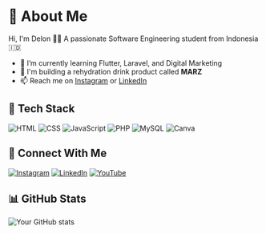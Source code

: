 # 👋 About Me
Hi, I'm Delon 👨‍💻 A passionate Software Engineering student from Indonesia 🇮🇩  
- 🌱 I’m currently learning Flutter, Laravel, and Digital Marketing
- 🚀 I'm building a rehydration drink product called **MARZ**
- 📫 Reach me on [Instagram](https://instagram.com/kamu) or [LinkedIn](https://linkedin.com/in/kamu)

## 🚀 Tech Stack
![HTML](https://img.shields.io/badge/-HTML5-orange?style=flat&logo=html5)
![CSS](https://img.shields.io/badge/-CSS3-blue?style=flat&logo=css3)
![JavaScript](https://img.shields.io/badge/-JavaScript-yellow?style=flat&logo=javascript)
![PHP](https://img.shields.io/badge/-PHP-777bb4?style=flat&logo=php)
![MySQL](https://img.shields.io/badge/-MySQL-00758F?style=flat&logo=mysql)
![Canva](https://img.shields.io/badge/-Canva-00C4CC?style=flat&logo=canva)

## 🔗 Connect With Me
[![Instagram](https://img.shields.io/badge/-Instagram-E4405F?style=flat&logo=instagram&logoColor=white)](https://www.instagram.com/mhmmdagil_028/)
[![LinkedIn](https://img.shields.io/badge/-LinkedIn-0077B5?style=flat&logo=linkedin&logoColor=white)](https://www.linkedin.com/in/muh-agil-zakaria-a4a278310/)
[![YouTube](https://img.shields.io/badge/-YouTube-FF0000?style=flat&logo=youtube&logoColor=white)](https://www.youtube.com/@gcs_22muhagilzakaria5)

## 📊 GitHub Stats
![Your GitHub stats](https://github-readme-stats.vercel.app/api?username=delon123&show_icons=true&theme=radical)

